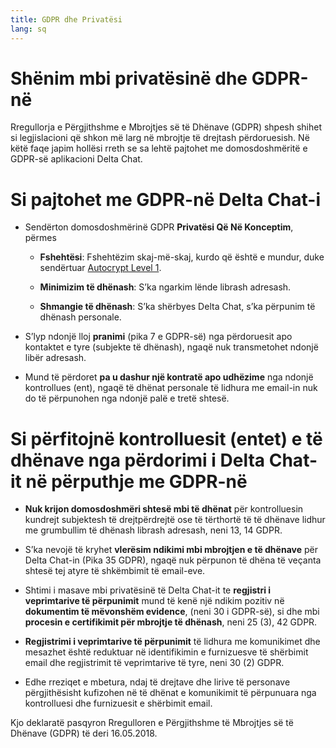 ```yaml
---
title: GDPR dhe Privatësi
lang: sq
---
```




<!-- GENERATED FILE -- DO NOT EDIT -->



# Shënim mbi privatësinë dhe GDPR-në

Rregullorja e Përgjithshme e Mbrojtjes së të Dhënave (GDPR) shpesh shihet si
legjislacioni që shkon më larg në mbrojtje të drejtash përdoruesish. 
Në këtë faqe japim hollësi rreth se sa lehtë pajtohet me domosdoshmëritë
e GDPR-së aplikacioni Delta Chat.

#  Si pajtohet me GDPR-në Delta Chat-i

- Sendërton domosdoshmërinë GDPR **Privatësi Që Në Konceptim**, përmes

  - **Fshehtësi**: Fshehtëzim skaj-më-skaj, kurdo që është e mundur, duke sendërtuar [Autocrypt
  Level 1](https://autocrypt.org).

  - **Minimizim të dhënash**: S’ka ngarkim lënde librash adresash.

  - **Shmangie të dhënash**: S’ka shërbyes Delta Chat, s’ka përpunim të dhënash personale.

- S’lyp ndonjë lloj **pranimi** (pika 7 e GDPR-së) nga përdoruesit apo kontaktet e tyre (subjekte të dhënash), ngaqë nuk transmetohet ndonjë libër adresash.

- Mund të përdoret **pa u dashur një kontratë apo udhëzime** nga ndonjë kontrollues (ent), ngaqë të dhënat personale të lidhura me email-in nuk do të përpunohen nga ndonjë palë e tretë shtesë. 




# Si përfitojnë kontrolluesit (entet) e të dhënave nga përdorimi i Delta Chat-it në përputhje me GDPR-në

- **Nuk krijon domosdoshmëri shtesë mbi të dhënat** për kontrolluesin kundrejt subjektesh të drejtpërdrejtë ose të tërthortë të të dhënave 
  lidhur me grumbullim të dhënash librash adresash, neni 13, 14 GDPR.

- S’ka nevojë të kryhet **vlerësim ndikimi mbi mbrojtjen e të dhënave** për Delta Chat-in (Pika 35 GDPR), ngaqë nuk përpunon të dhëna të veçanta shtesë tej atyre të shkëmbimit të email-eve.

- Shtimi i masave mbi privatësinë të Delta Chat-it te 
  **regjistri i veprimtarive të përpunimit** mund të kenë një ndikim pozitiv 
  në  **dokumentim të mëvonshëm evidence**, (neni 30 i GDPR-së), 
  si dhe mbi **procesin e certifikimit për mbrojtje të dhënash**, neni 25 (3), 42 GDPR.

- **Regjistrimi i veprimtarive të përpunimit** të lidhura me komunikimet dhe mesazhet është
  reduktuar në identifikimin e furnizuesve të shërbimit email dhe regjistrimit të veprimtarive të tyre, neni 30 (2) GDPR.

- Edhe rreziqet e mbetura, ndaj të drejtave dhe lirive të personave 
  përgjithësisht kufizohen në të dhënat e komunikimit të përpunuara 
  nga kontrolluesi dhe furnizuesit e shërbimit email.



Kjo deklaratë pasqyron Rregulloren e Përgjithshme të Mbrojtjes së të Dhënave (GDPR) të deri 16.05.2018.

